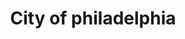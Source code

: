 ---
pid: LLP631
title: City of philadelphia
location_transcription: Mall
zipcode: '19120'
outside_phl: 
neighborhood: Logan,Olney
age: '12'
age_range: 6-13
instagram: 
image_file_name: LLP_631.jpg
proposal_transcription: City of Philadelphia with Walmart
topic: Neighborhoods,Philadelphia,Unknown
topic_summary: 0, 0, 0
type: Plaque
keywords_other: 
credit: Vileyka Torres
image_labels: 
twitter: 
facebook: 
permalink: "/monuments/llp631/"
layout: item-page
---